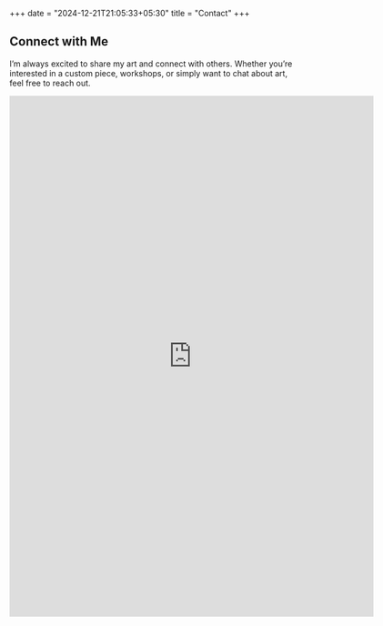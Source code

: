 +++
date = "2024-12-21T21:05:33+05:30"
title = "Contact"
+++

## Connect with Me

I’m always excited to share my art and connect with others. Whether you’re interested in a custom piece, workshops, or simply want to chat about art, feel free to reach out.

<iframe src="https://docs.google.com/forms/d/e/1FAIpQLSflP4J9vYtGvDy-CDUo7S7KgYILdwKTPts88pjIhEwlGiIviw/viewform?embedded=true" width="640" height="916" frameborder="0" marginheight="0" marginwidth="0">Loading…</iframe>
